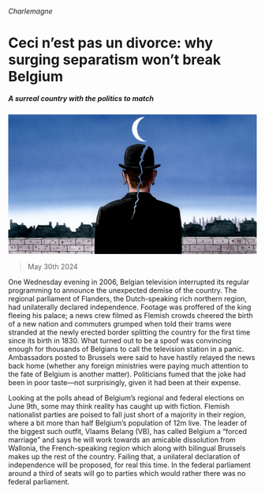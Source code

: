 ###### Charlemagne

# Ceci n’est pas un divorce: why surging separatism won’t break Belgium 

##### A surreal country with the politics to match 

![image](images/20240601_EUD000.jpg) 

> May 30th 2024 

One Wednesday evening in 2006, Belgian television interrupted its regular programming to announce the unexpected demise of the country. The regional parliament of Flanders, the Dutch-speaking rich northern region, had unilaterally declared independence. Footage was proffered of the king fleeing his palace; a news crew filmed as Flemish crowds cheered the birth of a new nation and commuters grumped when told their trams were stranded at the newly erected border splitting the country for the first time since its birth in 1830. What turned out to be a spoof was convincing enough for thousands of Belgians to call the television station in a panic. Ambassadors posted to Brussels were said to have hastily relayed the news back home (whether any foreign ministries were paying much attention to the fate of Belgium is another matter). Politicians fumed that the joke had been in poor taste—not surprisingly, given it had been at their expense.

Looking at the polls ahead of Belgium’s regional and federal elections on June 9th, some may think reality has caught up with fiction. Flemish nationalist parties are poised to fall just short of a majority in their region, where a bit more than half Belgium’s population of 12m live. The leader of the biggest such outfit, Vlaams Belang (VB), has called Belgium a “forced marriage” and says he will work towards an amicable dissolution from Wallonia, the French-speaking region which along with bilingual Brussels makes up the rest of the country. Failing that, a unilateral declaration of independence will be proposed, for real this time. In the federal parliament around a third of seats will go to parties which would rather there was no federal parliament. 

